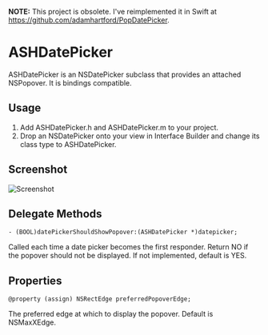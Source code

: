 **NOTE:** This project is obsolete. I've reimplemented it in Swift at https://github.com/adamhartford/PopDatePicker.

# ASHDatePicker

ASHDatePicker is an NSDatePicker subclass that provides an attached NSPopover. It is bindings compatible.

## Usage

1. Add ASHDatePicker.h and ASHDatePicker.m to your project.
2. Drop an NSDatePicker onto your view in Interface Builder and change its class type to ASHDatePicker.


## Screenshot

![Screenshot](https://raw.github.com/adamhartford/ASHDatePicker/master/screenshot.png)

## Delegate Methods

`- (BOOL)datePickerShouldShowPopover:(ASHDatePicker *)datepicker;`

Called each time a date picker becomes the first responder. Return NO if the popover should not be displayed. If not implemented, default is YES.

## Properties

`@property (assign) NSRectEdge preferredPopoverEdge;`

The preferred edge at which to display the popover. Default is NSMaxXEdge.

